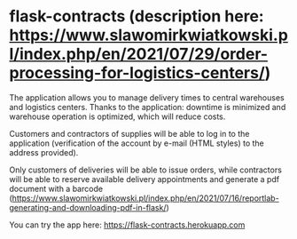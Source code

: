 # flask-contracts (description here: https://www.slawomirkwiatkowski.pl/index.php/en/2021/07/29/order-processing-for-logistics-centers/)

The application allows you to manage delivery times to central warehouses and logistics centers. Thanks to the application: downtime is minimized and warehouse operation is optimized, which will reduce costs.

Customers and contractors of supplies will be able to log in to the application (verification of the account by e-mail (HTML styles) to the address provided).

Only customers of deliveries will be able to issue orders, while contractors will be able to reserve available delivery appointments and generate a pdf document with a barcode (https://www.slawomirkwiatkowski.pl/index.php/en/2021/07/16/reportlab-generating-and-downloading-pdf-in-flask/)

You can try the app here: https://flask-contracts.herokuapp.com
